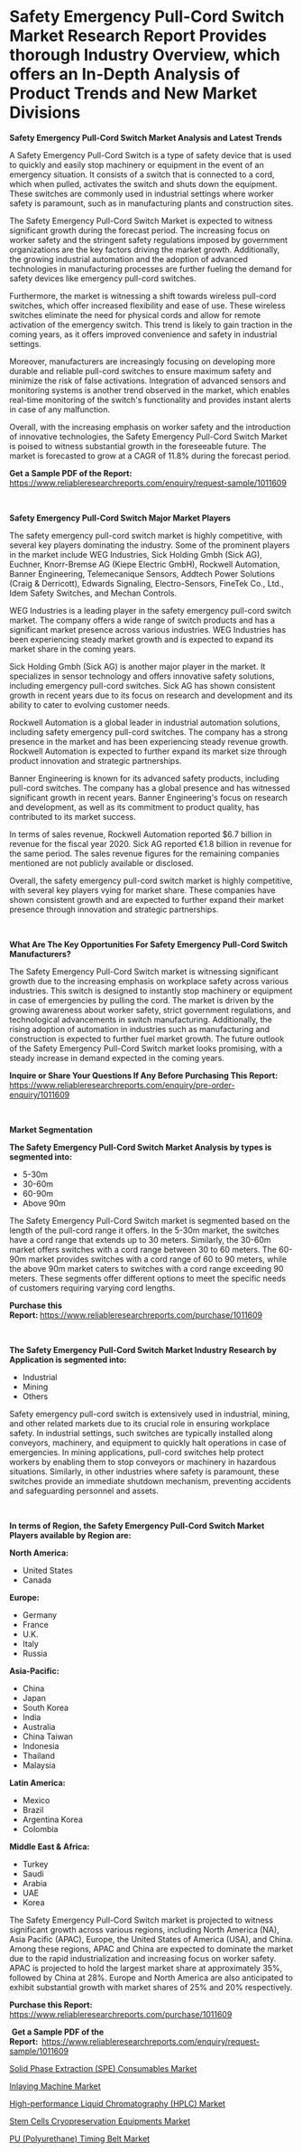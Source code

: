 <p><h1>Safety Emergency Pull-Cord Switch Market Research Report Provides thorough Industry Overview, which offers an In-Depth Analysis of Product Trends and New Market Divisions</h1></p><p><strong>Safety Emergency Pull-Cord Switch Market Analysis and Latest Trends</strong></p>
<p><p>A Safety Emergency Pull-Cord Switch is a type of safety device that is used to quickly and easily stop machinery or equipment in the event of an emergency situation. It consists of a switch that is connected to a cord, which when pulled, activates the switch and shuts down the equipment. These switches are commonly used in industrial settings where worker safety is paramount, such as in manufacturing plants and construction sites.</p><p>The Safety Emergency Pull-Cord Switch Market is expected to witness significant growth during the forecast period. The increasing focus on worker safety and the stringent safety regulations imposed by government organizations are the key factors driving the market growth. Additionally, the growing industrial automation and the adoption of advanced technologies in manufacturing processes are further fueling the demand for safety devices like emergency pull-cord switches.</p><p>Furthermore, the market is witnessing a shift towards wireless pull-cord switches, which offer increased flexibility and ease of use. These wireless switches eliminate the need for physical cords and allow for remote activation of the emergency switch. This trend is likely to gain traction in the coming years, as it offers improved convenience and safety in industrial settings.</p><p>Moreover, manufacturers are increasingly focusing on developing more durable and reliable pull-cord switches to ensure maximum safety and minimize the risk of false activations. Integration of advanced sensors and monitoring systems is another trend observed in the market, which enables real-time monitoring of the switch's functionality and provides instant alerts in case of any malfunction.</p><p>Overall, with the increasing emphasis on worker safety and the introduction of innovative technologies, the Safety Emergency Pull-Cord Switch Market is poised to witness substantial growth in the foreseeable future. The market is forecasted to grow at a CAGR of 11.8% during the forecast period.</p></p>
<p><strong>Get a Sample PDF of the Report:&nbsp;</strong> <a href="https://www.reliableresearchreports.com/enquiry/request-sample/1011609">https://www.reliableresearchreports.com/enquiry/request-sample/1011609</a></p>
<p>&nbsp;</p>
<p><strong>Safety Emergency Pull-Cord Switch Major Market Players</strong></p>
<p><p>The safety emergency pull-cord switch market is highly competitive, with several key players dominating the industry. Some of the prominent players in the market include WEG Industries, Sick Holding Gmbh (Sick AG), Euchner, Knorr-Bremse AG (Kiepe Electric GmbH), Rockwell Automation, Banner Engineering, Telemecanique Sensors, Addtech Power Solutions (Craig & Derricott), Edwards Signaling, Electro-Sensors, FineTek Co., Ltd., Idem Safety Switches, and Mechan Controls.</p><p>WEG Industries is a leading player in the safety emergency pull-cord switch market. The company offers a wide range of switch products and has a significant market presence across various industries. WEG Industries has been experiencing steady market growth and is expected to expand its market share in the coming years.</p><p>Sick Holding Gmbh (Sick AG) is another major player in the market. It specializes in sensor technology and offers innovative safety solutions, including emergency pull-cord switches. Sick AG has shown consistent growth in recent years due to its focus on research and development and its ability to cater to evolving customer needs.</p><p>Rockwell Automation is a global leader in industrial automation solutions, including safety emergency pull-cord switches. The company has a strong presence in the market and has been experiencing steady revenue growth. Rockwell Automation is expected to further expand its market size through product innovation and strategic partnerships.</p><p>Banner Engineering is known for its advanced safety products, including pull-cord switches. The company has a global presence and has witnessed significant growth in recent years. Banner Engineering's focus on research and development, as well as its commitment to product quality, has contributed to its market success.</p><p>In terms of sales revenue, Rockwell Automation reported $6.7 billion in revenue for the fiscal year 2020. Sick AG reported €1.8 billion in revenue for the same period. The sales revenue figures for the remaining companies mentioned are not publicly available or disclosed.</p><p>Overall, the safety emergency pull-cord switch market is highly competitive, with several key players vying for market share. These companies have shown consistent growth and are expected to further expand their market presence through innovation and strategic partnerships.</p></p>
<p>&nbsp;</p>
<p><strong>What Are The Key Opportunities For Safety Emergency Pull-Cord Switch Manufacturers?</strong></p>
<p><p>The Safety Emergency Pull-Cord Switch market is witnessing significant growth due to the increasing emphasis on workplace safety across various industries. This switch is designed to instantly stop machinery or equipment in case of emergencies by pulling the cord. The market is driven by the growing awareness about worker safety, strict government regulations, and technological advancements in switch manufacturing. Additionally, the rising adoption of automation in industries such as manufacturing and construction is expected to further fuel market growth. The future outlook of the Safety Emergency Pull-Cord Switch market looks promising, with a steady increase in demand expected in the coming years.</p></p>
<p><strong>Inquire or Share Your Questions If Any Before Purchasing This Report:</strong> <a href="https://www.reliableresearchreports.com/enquiry/pre-order-enquiry/1011609">https://www.reliableresearchreports.com/enquiry/pre-order-enquiry/1011609</a></p>
<p>&nbsp;</p>
<p><strong>Market Segmentation</strong></p>
<p><strong>The Safety Emergency Pull-Cord Switch Market Analysis by types is segmented into:</strong></p>
<p><ul><li>5-30m</li><li>30-60m</li><li>60-90m</li><li>Above 90m</li></ul></p>
<p><p>The Safety Emergency Pull-Cord Switch market is segmented based on the length of the pull-cord range it offers. In the 5-30m market, the switches have a cord range that extends up to 30 meters. Similarly, the 30-60m market offers switches with a cord range between 30 to 60 meters. The 60-90m market provides switches with a cord range of 60 to 90 meters, while the above 90m market caters to switches with a cord range exceeding 90 meters. These segments offer different options to meet the specific needs of customers requiring varying cord lengths.</p></p>
<p><strong>Purchase this Report:&nbsp;</strong><a href="https://www.reliableresearchreports.com/purchase/1011609">https://www.reliableresearchreports.com/purchase/1011609</a></p>
<p>&nbsp;</p>
<p><strong>The Safety Emergency Pull-Cord Switch Market Industry Research by Application is segmented into:</strong></p>
<p><ul><li>Industrial</li><li>Mining</li><li>Others</li></ul></p>
<p><p>Safety emergency pull-cord switch is extensively used in industrial, mining, and other related markets due to its crucial role in ensuring workplace safety. In industrial settings, such switches are typically installed along conveyors, machinery, and equipment to quickly halt operations in case of emergencies. In mining applications, pull-cord switches help protect workers by enabling them to stop conveyors or machinery in hazardous situations. Similarly, in other industries where safety is paramount, these switches provide an immediate shutdown mechanism, preventing accidents and safeguarding personnel and assets.</p></p>
<p>&nbsp;</p>
<p><strong>In terms of Region, the Safety Emergency Pull-Cord Switch Market Players available by Region are:</strong></p>
<p>
    <p> <strong> North America: </strong>
        <ul>
            <li>United States</li>
            <li>Canada</li>
        </ul>
        </p> 
    <p> <strong> Europe: </strong>
        <ul>
            <li>Germany</li>
            <li>France</li>
            <li>U.K.</li>
            <li>Italy</li>
            <li>Russia</li>
        </ul>
        </p> 
    <p> <strong> Asia-Pacific: </strong>
        <ul>
            <li>China</li>
            <li>Japan</li>
            <li>South Korea</li>
            <li>India</li>
            <li>Australia</li>
            <li>China Taiwan</li>
            <li>Indonesia</li>
            <li>Thailand</li>
            <li>Malaysia</li>
        </ul>
        </p> 
    <p> <strong> Latin America: </strong>
        <ul>
            <li>Mexico</li>
            <li>Brazil</li>
            <li>Argentina Korea</li>
            <li>Colombia</li>
        </ul>
        </p> 
    <p> <strong> Middle East & Africa: </strong>
        <ul>
            <li>Turkey</li>
            <li>Saudi</li>
            <li>Arabia</li>
            <li>UAE</li>
            <li>Korea</li>
        </ul>
    </p>
    </p>
<p><p>The Safety Emergency Pull-Cord Switch market is projected to witness significant growth across various regions, including North America (NA), Asia Pacific (APAC), Europe, the United States of America (USA), and China. Among these regions, APAC and China are expected to dominate the market due to the rapid industrialization and increasing focus on worker safety. APAC is projected to hold the largest market share at approximately 35%, followed by China at 28%. Europe and North America are also anticipated to exhibit substantial growth with market shares of 25% and 20% respectively.</p></p>
<p><strong>Purchase this Report: </strong><a href="https://www.reliableresearchreports.com/purchase/1011609">https://www.reliableresearchreports.com/purchase/1011609</a></p>
<p>&nbsp;<strong>Get a Sample PDF of the Report:&nbsp;&nbsp;</strong><a href="https://www.reliableresearchreports.com/enquiry/request-sample/1011609">https://www.reliableresearchreports.com/enquiry/request-sample/1011609</a></p>
<p><strong></strong></p>
<p><p><a href="https://github.com/FassouRP/Market-Research-Report-List-2/blob/main/solid-phase-extraction-spe-consumables-market.md">Solid Phase Extraction (SPE) Consumables Market</a></p><p><a href="https://github.com/rexevange/Market-Research-Report-List-2/blob/main/inlaying-machine-market.md">Inlaying Machine Market</a></p><p><a href="https://github.com/lilstefpacute/Market-Research-Report-List-2/blob/main/high-performance-liquid-chromatography-hplc-market.md">High-performance Liquid Chromatography (HPLC) Market</a></p><p><a href="https://github.com/castoriffic/Market-Research-Report-List-2/blob/main/stem-cells-cryopreservation-equipments-market.md">Stem Cells Cryopreservation Equipments Market</a></p><p><a href="https://github.com/ashepherd82/Market-Research-Report-List-2/blob/main/pu-polyurethane-timing-belt-market.md">PU (Polyurethane) Timing Belt Market</a></p></p>